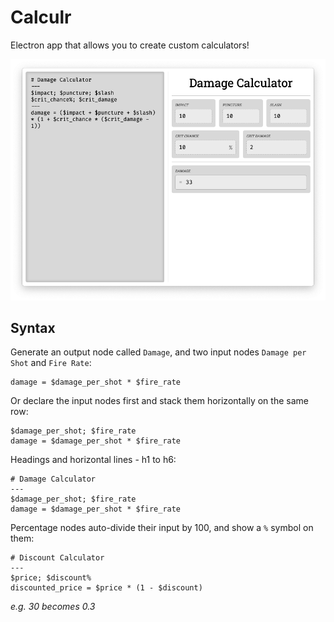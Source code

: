 # Calculr

Electron app that allows you to create custom calculators!

![demo showing a damage calculation](images/demo.png)

## Syntax

Generate an output node called `Damage`, and two input nodes `Damage per Shot` and `Fire Rate`:
```
damage = $damage_per_shot * $fire_rate
```

Or declare the input nodes first and stack them horizontally on the same row:
```
$damage_per_shot; $fire_rate
damage = $damage_per_shot * $fire_rate
```

Headings and horizontal lines - h1 to h6:
```
# Damage Calculator
---
$damage_per_shot; $fire_rate
damage = $damage_per_shot * $fire_rate
```

Percentage nodes auto-divide their input by 100, and show a `%` symbol on them:
```
# Discount Calculator
---
$price; $discount%
discounted_price = $price * (1 - $discount)
```
_e.g. 30 becomes 0.3_
